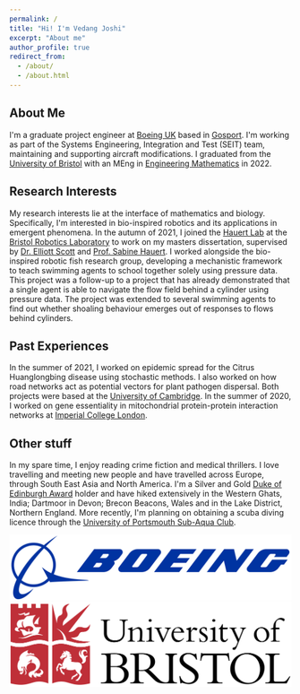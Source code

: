 ```yaml
---
permalink: /
title: "Hi! I'm Vedang Joshi"
excerpt: "About me"
author_profile: true
redirect_from: 
  - /about/
  - /about.html
---
```


## About Me

I'm a graduate project engineer at [Boeing UK](https://www.boeing.co.uk/boeing-in-the-uk.page) based in [Gosport](https://www.google.com/maps/place/Gosport/@50.8068225,-1.1855995,13z/data=!3m1!4b1!4m5!3m4!1s0x487466142f9bda5f:0x5312889e08c5e933!8m2!3d50.794995!4d-1.117547). I'm working as part of the Systems Engineering, Integration and Test (SEIT) team, maintaining and supporting aircraft modifications. I graduated from the [University of Bristol](https://www.bristol.ac.uk) with an MEng in [Engineering Mathematics](http://www.bristol.ac.uk/engineering/departments/engineering-mathematics/) in 2022.

## Research Interests

My research interests lie at the interface of mathematics and biology. Specifically, I'm interested in bio-inspired robotics and its applications in emergent phenomena. In the autumn of 2021, I joined the [Hauert Lab](https://hauertlab.com) at the [Bristol Robotics Laboratory](https://www.bristolroboticslab.com) to work on my masters dissertation, supervised by [Dr. Elliott Scott](https://research-information.bris.ac.uk/en/persons/elliott-j-scott-2) and [Prof. Sabine Hauert](https://research-information.bris.ac.uk/en/persons/sabine-hauert). I worked alongside the bio-inspired robotic fish research group, developing a mechanistic framework to teach swimming agents to school together solely using pressure data. This project was a follow-up to a project that has already demonstrated that a single agent is able to navigate the flow field behind a cylinder using pressure data. The project was extended to several swimming agents to find out whether shoaling behaviour emerges out of responses to flows behind cylinders. 

## Past Experiences
In the summer of 2021, I worked on epidemic spread for the Citrus Huanglongbing disease using stochastic methods. I also worked on how road networks act as potential vectors for plant pathogen dispersal. Both projects were based at the [University of Cambridge](https://plantepidemics.github.io). In the summer of 2020, I worked on gene essentiality in mitochondrial protein-protein interaction networks at [Imperial College London](https://www.imperial.ac.uk/biomathematics-group/).

## Other stuff

In my spare time, I enjoy reading crime fiction and medical thrillers. I love travelling and meeting new people and have travelled across Europe, through South East Asia and North America. I'm a Silver and Gold [Duke of Edinburgh Award](https://www.dofe.org/about/) holder and have hiked extensively in the Western Ghats, India; Dartmoor in Devon; Brecon Beacons, Wales and in the Lake District, Northern England. More recently, I'm planning on obtaining a scuba diving licence through the [University of Portsmouth Sub-Aqua Club](https://www.upsac.co.uk/).



![Editing a markdown file for a talk](/images/Boeing_full_logo.png)
![Editing a markdown file for a talk](/images/University_of_Bristol_logo.png)






